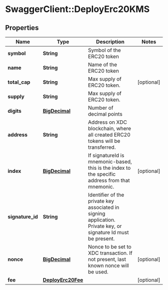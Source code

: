 # SwaggerClient::DeployErc20KMS

## Properties
Name | Type | Description | Notes
------------ | ------------- | ------------- | -------------
**symbol** | **String** | Symbol of the ERC20 token | 
**name** | **String** | Name of the ERC20 token | 
**total_cap** | **String** | Max supply of ERC20 token. | [optional] 
**supply** | **String** | Max supply of ERC20 token. | 
**digits** | [**BigDecimal**](BigDecimal.md) | Number of decimal points | 
**address** | **String** | Address on XDC blockchain, where all created ERC20 tokens will be transferred. | 
**index** | [**BigDecimal**](BigDecimal.md) | If signatureId is mnemonic-based, this is the index to the specific address from that mnemonic. | [optional] 
**signature_id** | **String** | Identifier of the private key associated in signing application. Private key, or signature Id must be present. | 
**nonce** | [**BigDecimal**](BigDecimal.md) | Nonce to be set to XDC transaction. If not present, last known nonce will be used. | [optional] 
**fee** | [**DeployErc20Fee**](DeployErc20Fee.md) |  | [optional] 


